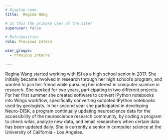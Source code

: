 ```yaml
---
# Display name
title:  Regina Wang

# Is this the primary user of the site?
superuser: false

# Role/position
role: Previous Intern

user_groups:
  - Previous Interns

---
```


Regina Wang started working with ISI as a high school senior in 2017. She initially became involved in research through her 
high school’s program, and wanted to join her friend while pursuing her interest in computer science in research. 
She worked for two years, participating in two different projects. For her first summer she created software to convert 
IPython notebooks into Wings workflow, specifically converting outdated IPython notebooks used by geologists. 
In her second year she participated in developing Neuro-DISK, a program continually updating neuroscience data for the 
accessibility of the neuroscience research community, by coding a program to check wikis, analyze new data, and email 
researchers when certain data has been updated daily. She is currently a senior in computer science at the University of 
California - Los Angeles. 
